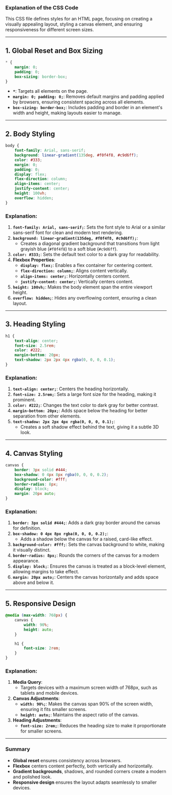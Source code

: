 ### Explanation of the CSS Code

This CSS file defines styles for an HTML page, focusing on creating a visually appealing layout, styling a canvas element, and ensuring responsiveness for different screen sizes.

---

## 1. **Global Reset and Box Sizing**
```css
* {
    margin: 0;
    padding: 0;
    box-sizing: border-box;
}
```
- **`*`**: Targets all elements on the page.
- **`margin: 0; padding: 0;`**: Removes default margins and padding applied by browsers, ensuring consistent spacing across all elements.
- **`box-sizing: border-box;`**: Includes padding and border in an element's width and height, making layouts easier to manage.

---

## 2. **Body Styling**
```css
body {
    font-family: Arial, sans-serif;
    background: linear-gradient(135deg, #f0f4f8, #c9d6ff);
    color: #333;
    margin: 0;
    padding: 0;
    display: flex;
    flex-direction: column;
    align-items: center;
    justify-content: center;
    height: 100vh;
    overflow: hidden;
}
```

### Explanation:
1. **`font-family: Arial, sans-serif;`**: Sets the font style to Arial or a similar sans-serif font for clean and modern text rendering.
2. **`background: linear-gradient(135deg, #f0f4f8, #c9d6ff);`**:
   - Creates a diagonal gradient background that transitions from light grayish blue (`#f0f4f8`) to a soft blue (`#c9d6ff`).
3. **`color: #333;`**: Sets the default text color to a dark gray for readability.
4. **Flexbox Properties**:
   - **`display: flex;`**: Enables a flex container for centering content.
   - **`flex-direction: column;`**: Aligns content vertically.
   - **`align-items: center;`**: Horizontally centers content.
   - **`justify-content: center;`**: Vertically centers content.
5. **`height: 100vh;`**: Makes the body element span the entire viewport height.
6. **`overflow: hidden;`**: Hides any overflowing content, ensuring a clean layout.

---

## 3. **Heading Styling**
```css
h1 {
    text-align: center;
    font-size: 2.5rem;
    color: #222;
    margin-bottom: 20px;
    text-shadow: 2px 2px 4px rgba(0, 0, 0, 0.1);
}
```

### Explanation:
1. **`text-align: center;`**: Centers the heading horizontally.
2. **`font-size: 2.5rem;`**: Sets a large font size for the heading, making it prominent.
3. **`color: #222;`**: Changes the text color to dark gray for better contrast.
4. **`margin-bottom: 20px;`**: Adds space below the heading for better separation from other elements.
5. **`text-shadow: 2px 2px 4px rgba(0, 0, 0, 0.1);`**:
   - Creates a soft shadow effect behind the text, giving it a subtle 3D look.

---

## 4. **Canvas Styling**
```css
canvas {
    border: 3px solid #444;
    box-shadow: 0 4px 8px rgba(0, 0, 0, 0.2);
    background-color: #fff;
    border-radius: 8px;
    display: block;
    margin: 20px auto;
}
```

### Explanation:
1. **`border: 3px solid #444;`**: Adds a dark gray border around the canvas for definition.
2. **`box-shadow: 0 4px 8px rgba(0, 0, 0, 0.2);`**:
   - Adds a shadow below the canvas for a raised, card-like effect.
3. **`background-color: #fff;`**: Sets the canvas background to white, making it visually distinct.
4. **`border-radius: 8px;`**: Rounds the corners of the canvas for a modern appearance.
5. **`display: block;`**: Ensures the canvas is treated as a block-level element, allowing margins to take effect.
6. **`margin: 20px auto;`**: Centers the canvas horizontally and adds space above and below it.

---

## 5. **Responsive Design**
```css
@media (max-width: 768px) {
    canvas {
        width: 90%;
        height: auto;
    }

    h1 {
        font-size: 2rem;
    }
}
```

### Explanation:
1. **Media Query**:
   - Targets devices with a maximum screen width of 768px, such as tablets and mobile devices.
2. **Canvas Adjustments**:
   - **`width: 90%;`**: Makes the canvas span 90% of the screen width, ensuring it fits smaller screens.
   - **`height: auto;`**: Maintains the aspect ratio of the canvas.
3. **Heading Adjustments**:
   - **`font-size: 2rem;`**: Reduces the heading size to make it proportionate for smaller screens.

---

### Summary
- **Global reset** ensures consistency across browsers.
- **Flexbox** centers content perfectly, both vertically and horizontally.
- **Gradient backgrounds**, shadows, and rounded corners create a modern and polished look.
- **Responsive design** ensures the layout adapts seamlessly to smaller devices.